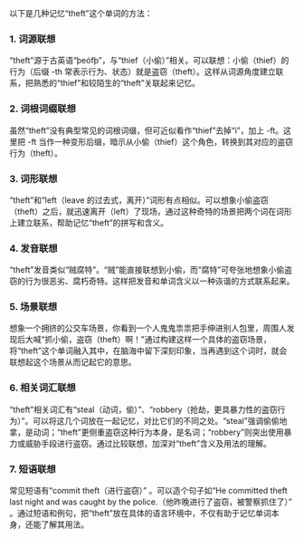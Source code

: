 以下是几种记忆“theft”这个单词的方法：

### 1. 词源联想
“theft”源于古英语“þeófþ”，与“thief（小偷）”相关。可以联想：小偷（thief）的行为（后缀 -th 常表示行为、状态）就是盗窃（theft）。这样从词源角度建立联系，把熟悉的“thief”和较陌生的“theft”关联起来记忆。 

### 2. 词根词缀联想 
虽然“theft”没有典型常见的词根词缀，但可近似看作“thief”去掉“i”，加上 -ft。这里把 -ft 当作一种变形后缀，暗示从小偷（thief）这个角色，转换到其对应的盗窃行为（theft）。 

### 3. 词形联想 
“theft”和“left（leave 的过去式，离开）”词形有点相似。可以想象小偷盗窃（theft）之后，就迅速离开（left）了现场，通过这种奇特的场景把两个词在词形上建立联系，帮助记忆“theft”的拼写和含义。 

### 4. 发音联想 
“theft”发音类似“贼腐特”。“贼”能直接联想到小偷，而“腐特”可夸张地想象小偷盗窃的行为很恶劣、腐朽奇特。这样把发音和单词含义以一种诙谐的方式联系起来。 

### 5. 场景联想 
想象一个拥挤的公交车场景，你看到一个人鬼鬼祟祟把手伸进别人包里，周围人发现后大喊“抓小偷，盗窃（theft）啊！”通过构建这样一个具体的盗窃场景，将“theft”这个单词融入其中，在脑海中留下深刻印象，当再遇到这个词时，就会联想起这个场景从而记起它的意思。 

### 6. 相关词汇联想 
“theft”相关词汇有“steal（动词，偷）”、“robbery（抢劫，更具暴力性的盗窃行为）”。可以将这几个词放在一起记忆，对比它们的不同之处。“steal”强调偷偷地拿，是动词；“theft”更侧重盗窃这种行为本身，是名词；“robbery”则突出使用暴力或威胁手段进行盗窃。通过比较联想，加深对“theft”含义及用法的理解。 

### 7. 短语联想 
常见短语有“commit theft（进行盗窃）” 。可以造个句子如“He committed theft last night and was caught by the police.（他昨晚进行了盗窃，被警察抓住了）” 。通过短语和例句，把“theft”放在具体的语言环境中，不仅有助于记忆单词本身，还能了解其用法。 